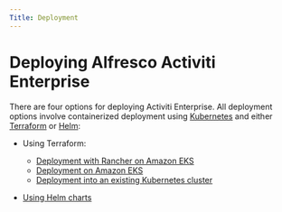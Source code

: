 ```yaml
---
Title: Deployment
---
```


# Deploying Alfresco Activiti Enterprise
There are four options for deploying Activiti Enterprise. All deployment options involve containerized deployment using [Kubernetes](https://kubernetes.io/) and either [Terraform](https://www.terraform.io/) or [Helm](https://helm.sh):

* Using Terraform: 
	* [Deployment with Rancher on Amazon EKS](../deployment/terraform.md#deployment-with-rancher-on-amazon-eks)
	* [Deployment on Amazon EKS](../deployment/terraform.md#deployment-on-amazon-eks)
	* [Deployment into an existing Kubernetes cluster](../deployment/terraform.md#deployment-into-an-existing-kubernetes-cluster)
	
* [Using Helm charts](../deployment/helm/README.md)

